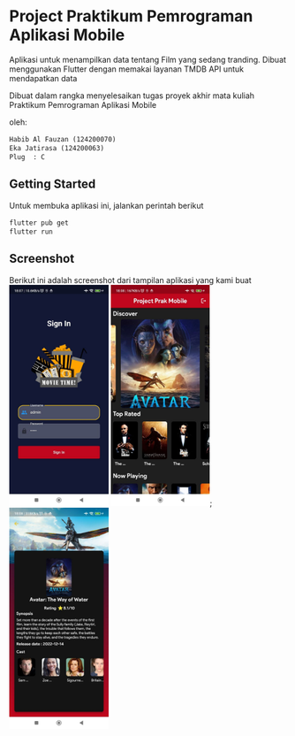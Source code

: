 # Project Praktikum Pemrograman Aplikasi Mobile
Aplikasi untuk menampilkan data tentang Film yang sedang tranding. Dibuat menggunakan Flutter dengan memakai layanan TMDB API untuk mendapatkan data

Dibuat dalam rangka menyelesaikan tugas proyek akhir mata kuliah Praktikum Pemrograman Aplikasi Mobile

oleh:
```
Habib Al Fauzan (124200070)
Eka Jatirasa (124200063)
Plug  : C
```

## Getting Started
Untuk membuka aplikasi ini, jalankan perintah berikut
```
flutter pub get
flutter run
```

## Screenshot
Berikut ini adalah screenshot dari tampilan aplikasi yang kami buat
<img src="assets/screenshot/photo_2022-12-25_18-37-54.jpg" height="400em"/>&nbsp;<img src="assets/screenshot/photo_2022-12-25_18-37-55.jpg" height="400em"/>;<img src="assets/screenshot/photo_2022-12-25_18-37-57.jpg" height="400em"/>
